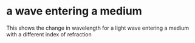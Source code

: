 # a wave entering a medium

This shows the change in wavelength for a light wave entering a medium with a different index of refraction
